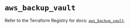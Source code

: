 # `aws_backup_vault`

Refer to the Terraform Registry for docs: [`aws_backup_vault`](https://registry.terraform.io/providers/hashicorp/aws/5.91.0/docs/resources/backup_vault).
